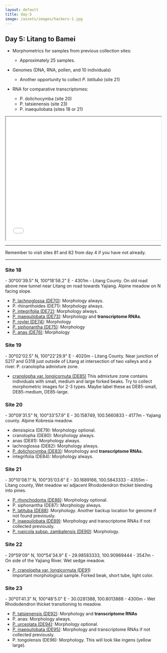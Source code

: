 ```yaml
---
layout: default
title: day-5
image: /assets/images/hackers-1.jpg
---
```




## Day 5: Litang to Bamei

- Morphometrics for samples from previous collection sites:
	- Approximately 25 samples.

- Genomes (DNA, RNA, pollen, and 10 individuals)
	- Another opportunity to collect <i>P. latituba</i> (site 21)

- RNA for comparative transcriptomes:
	- P. dolichocymba (site 20)
	- P. tatsienensis (site 23)
	- P. inaequilobata (sites 18 or 21)


 <iframe src="../assets/maps/day5.html" height='400px' width="100%" title="Iframe Example"></iframe> 



------------------------------------------------------------------------
Remember to visit sites 81 and 82 from day 4 if you have not 
already.

--------------------------------------------------------------------------



<h3 class="mt-5"> Site 18 </h3>
- 30°00'39.5" N,	100°18'58.2" E
- 4301m
- Litang County. On old road above new tunnel near Litang on 
road towards Yajiang. Alpine meadow on N facing slope.

- [P. lachnoglossa (DE70)](../assets/flowers/DE70-lachnoglossa.jpg): Morphology always.
- P. rhinanthoides (DE71): Morphology always.
- [P. integrifolia (DE72)](../assets/flowers/DE72-integrifolia.jpg): Morphology always.
- [P. inaequilobata (DE73)](../assets/flowers/DE73-inaequilobata.jpg): Morphology and <b>transcriptome RNAs</b>.
- [P. roylei (DE74)](../assets/flowers/DE74-roylei.jpg): Morphology
- [P. siphonantha (DE75)](../assets/flowers/DE75-siphonantha.jpg): Morphology
- [P. anas (DE76)](../assets/flowers/DE76-anas.jpg): Morphology


<h3 class="mt-5"> Site 19 </h3>
- 30°02'02.5" N, 100°22'29.9" E
- 4020m
- Litang County. Near junction of S217 and G318 just outside of Litang 
at intersection of two valleys and a river.	P. cranolopha admixture zone.

- [cranolopha var. longicornuta (DE85)](../assets/flowers/DE85-cranolopha.jpg)
This admixture zone contains individuals with small, medium and large 
forked beaks. Try to collect morphometric images for 2-3 types. 
Maybe label these as DE85-small, DE85-medium, DE85-large.




<h3 class="mt-5"> Site 20 </h3>
- 30°09'31.5" N, 100°33'57.9" E
- 30.158749, 100.5660833
- 4177m
- Yajiang county. Alpine Kobresia meadow.


- densispica (DE79): Morphology optional.
- cranolopha (DE80): Morphology always.
- anas (DE81): Morphology always.
- lachnoglossa (DE82): Morphology always.
- [P. dolichocymba (DE83)](../assets/flowers/DE83-dolichocymba.jpg): Morphology and <b>transcriptome RNAs.</b>
- integrifolia (DE84): Morphology always.



<h3 class="mt-5"> Site 21 </h3>
- 30°10'08.1" N,	100°35'03.6" E
- 30.1689166, 100.5843333
- 4355m
- Litang county, Wet meadow w/ adjacent Rhododendron thicket blending into pines.

- [P. rhynchodonta (DE86)](../assets/flowers/DE86-rhynchodonta.jpg): Morphology optional.
- P. siphonantha (DE87): Morphology always.
- [P. latituba (DE88)](../assets/flowers/DE88-latituba.jpg): Morphology. Another
backup location for genome if not found previously.
- [P. inaequilobata (DE89)](../assets/flowers/DE95-inaequilobata.jpg): Morphology and transcriptome RNAs if not collected previously.
- [P. rupicola subsp. zambalensis (DE90)](../assets/flowers/DE90-rupicola.jpg): Morphology.



<h3 class="mt-5"> Site 22 </h3>
- 29°59'09" N,	100°54'34.9" E
- 29.98583333, 100.90969444
- 3547m
- On side of the Yajiang River.	Wet sedge meadow.

- [P. cranolopha var. longicornuta (DE91)](../assets/flowers/DE91-cranolopha.jpg)  
Important morphological sample. Forked beak, short tube, light color.



<h3 class="mt-5"> Site 23 </h3>
- 30°01'41.3" N,	100°48'5.0" E
- 30.0281388, 100.8013888
- 4300m
- Wet Rhododendron thicket transitioning to meadow.

- [P. tatsienensis (DE92)](../assets/flowers/DE92-tatsienensis.jpg): Morphology and <b>transcriptome RNAs</b>
- P. anas: Morphology always.
- [P. urceolata (DE94)](../assets/flowers/DE94-urceolata.jpg): Morphology optional.
- [P. inaequilobata (DE95)](../assets/flowers/DE95-inaequilobata.jpg): Morphology and transcriptome RNAs if not collected previously.
- P. tongolensis (DE96): Morphology. This will look like ingens (yellow large).



